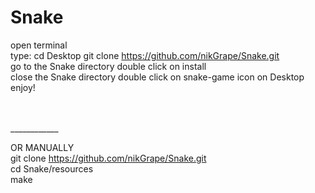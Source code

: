 # Snake

open terminal</br>
type:
cd Desktop
git clone https://github.com/nikGrape/Snake.git</br>
go to the Snake directory
double click on install</br>
close the Snake directory
double click on snake-game icon on Desktop</br>
enjoy!</br></br></br>

____________</br>

OR MANUALLY</br>
git clone https://github.com/nikGrape/Snake.git</br>
cd Snake/resources</br>
make
